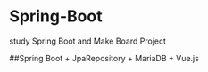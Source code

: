 # Spring-Boot
study Spring Boot and Make Board Project

##Spring Boot + JpaRepository + MariaDB + Vue.js
